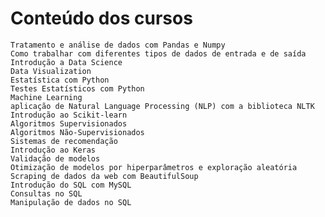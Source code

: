 # Conteúdo dos cursos
    Tratamento e análise de dados com Pandas e Numpy
    Como trabalhar com diferentes tipos de dados de entrada e de saída 
    Introdução a Data Science
    Data Visualization
    Estatística com Python
    Testes Estatísticos com Python
    Machine Learning
    aplicação de Natural Language Processing (NLP) com a biblioteca NLTK
    Introdução ao Scikit-learn
    Algoritmos Supervisionados
    Algoritmos Não-Supervisionados
    Sistemas de recomendação
    Introdução ao Keras
    Validação de modelos
    Otimização de modelos por hiperparâmetros e exploração aleatória
    Scraping de dados da web com BeautifulSoup
    Introdução do SQL com MySQL
    Consultas no SQL
    Manipulação de dados no SQL

